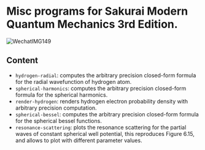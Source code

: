 # Misc programs for Sakurai Modern Quantum Mechanics 3rd Edition.

![WechatIMG149](https://user-images.githubusercontent.com/107862003/209082108-8f7952c1-f704-4735-b40d-0d1aff327a17.jpeg)

## Content

* `hydrogen-radial`: computes the arbitrary precision closed-form formula for the radial wavefunction of hydrogen atom.
* `spherical-harmonics`: computes the arbitrary precision closed-form formula for the spherical harmonics.
* `render-hydrogen`: renders hydrogen electron probability density with arbitrary precision computation.
* `spherical-bessel`: computes the arbitrary precision closed-form formula for the spherical bessel functions.
* `resonance-scattering`: plots the resonance scattering for the partial waves of constant spherical well potential, this reproduces Figure 6.15, and allows to plot with different parameter values.
